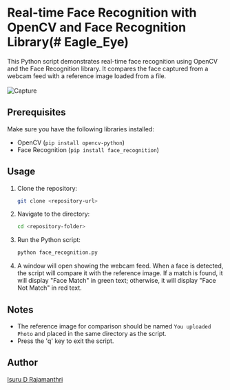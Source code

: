 # Real-time Face Recognition with OpenCV and Face Recognition Library(# Eagle_Eye)

This Python script demonstrates real-time face recognition using OpenCV and the Face Recognition library. It compares the face captured from a webcam feed with a reference image loaded from a file.
<br><br>
![Capture](https://github.com/Isuru-27/Eagle_Eye/assets/139687227/cecd973a-861a-4a2f-ae9d-cb630bd7bd02)


## Prerequisites

Make sure you have the following libraries installed:

- OpenCV (`pip install opencv-python`)
- Face Recognition (`pip install face_recognition`)

## Usage

1. Clone the repository:

    ```bash
    git clone <repository-url>
    ```

2. Navigate to the directory:

    ```bash
    cd <repository-folder>
    ```

3. Run the Python script:

    ```bash
    python face_recognition.py
    ```

4. A window will open showing the webcam feed. When a face is detected, the script will compare it with the reference image. If a match is found, it will display "Face Match" in green text; otherwise, it will display "Face Not Match" in red text.

## Notes

- The reference image for comparison should be named `You uploaded Photo` and placed in the same directory as the script.
- Press the 'q' key to exit the script.

## Author

[Isuru D Rajamanthri](https://github.com/Isuru-27)

